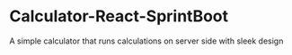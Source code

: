 # Calculator-React-SprintBoot
A simple calculator that runs calculations on server side with sleek design
